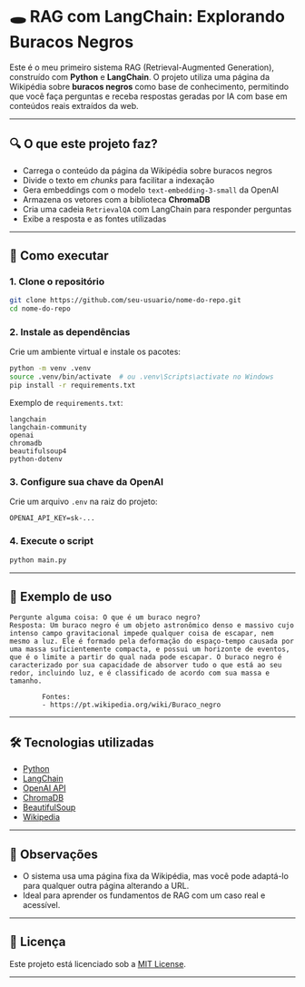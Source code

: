 # 🕳️ RAG com LangChain: Explorando Buracos Negros

Este é o meu primeiro sistema RAG (Retrieval-Augmented Generation), construído com **Python** e **LangChain**. O projeto utiliza uma página da Wikipédia sobre **buracos negros** como base de conhecimento, permitindo que você faça perguntas e receba respostas geradas por IA com base em conteúdos reais extraídos da web.

---

## 🔍 O que este projeto faz?

* Carrega o conteúdo da página da Wikipédia sobre buracos negros
* Divide o texto em *chunks* para facilitar a indexação
* Gera embeddings com o modelo `text-embedding-3-small` da OpenAI
* Armazena os vetores com a biblioteca **ChromaDB**
* Cria uma cadeia `RetrievalQA` com LangChain para responder perguntas
* Exibe a resposta e as fontes utilizadas

---

## 🚀 Como executar

### 1. Clone o repositório

```bash
git clone https://github.com/seu-usuario/nome-do-repo.git
cd nome-do-repo
```

### 2. Instale as dependências

Crie um ambiente virtual e instale os pacotes:

```bash
python -m venv .venv
source .venv/bin/activate  # ou .venv\Scripts\activate no Windows
pip install -r requirements.txt
```

Exemplo de `requirements.txt`:

```
langchain
langchain-community
openai
chromadb
beautifulsoup4
python-dotenv
```

### 3. Configure sua chave da OpenAI

Crie um arquivo `.env` na raiz do projeto:

```
OPENAI_API_KEY=sk-...
```

### 4. Execute o script

```bash
python main.py
```

---

## 💬 Exemplo de uso

```text
Pergunte alguma coisa: O que é um buraco negro?
Resposta: Um buraco negro é um objeto astronômico denso e massivo cujo intenso campo gravitacional impede qualquer coisa de escapar, nem mesmo a luz. Ele é formado pela deformação do espaço-tempo causada por uma massa suficientemente compacta, e possui um horizonte de eventos, que é o limite a partir do qual nada pode escapar. O buraco negro é caracterizado por sua capacidade de absorver tudo o que está ao seu redor, incluindo luz, e é classificado de acordo com sua massa e tamanho.

        Fontes:
        - https://pt.wikipedia.org/wiki/Buraco_negro
```

---

## 🛠️ Tecnologias utilizadas

* [Python](https://www.python.org/)
* [LangChain](https://www.langchain.com/)
* [OpenAI API](https://platform.openai.com/)
* [ChromaDB](https://www.trychroma.com/)
* [BeautifulSoup](https://www.crummy.com/software/BeautifulSoup/)
* [Wikipedia](https://pt.wikipedia.org/wiki/Buraco_negro)

---

## 📌 Observações

* O sistema usa uma página fixa da Wikipédia, mas você pode adaptá-lo para qualquer outra página alterando a URL.
* Ideal para aprender os fundamentos de RAG com um caso real e acessível.

---

## 📄 Licença

Este projeto está licenciado sob a [MIT License](LICENSE).

---
